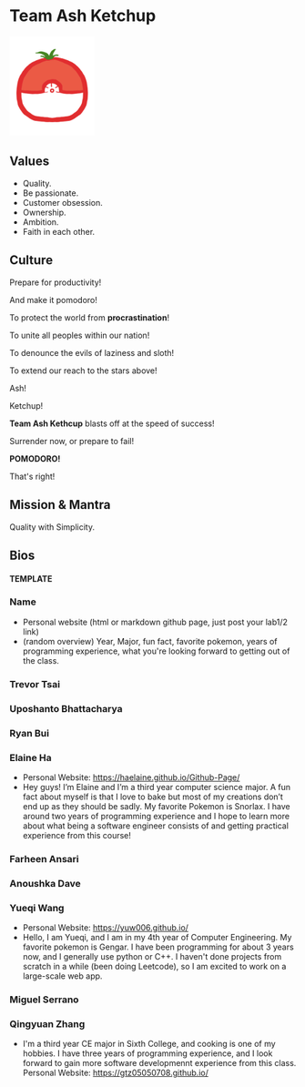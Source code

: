 <h1>Team Ash Ketchup</h1>
<img src="images/logo.png" alt="pikachu" width="150"/>

## Values
- Quality.
- Be passionate.
- Customer obsession.
- Ownership.
- Ambition.
- Faith in each other.

## Culture
Prepare for productivity!

And make it pomodoro!

To protect the world from **procrastination**!

To unite all peoples within our nation!

To denounce the evils of laziness and sloth!

To extend our reach to the stars above!

Ash!

Ketchup!

**Team Ash Kethcup** blasts off at the speed of success!

Surrender now, or prepare to fail!

**POMODORO!**

That's right!

## Mission & Mantra
Quality with Simplicity.

## Bios

#### TEMPLATE
### Name
- Personal website (html or markdown github page, just post your lab1/2 link)
- (random overview) Year, Major, fun fact, favorite pokemon, years of programming experience, what you're looking forward to getting out of the class.

### Trevor Tsai
### Uposhanto Bhattacharya
### Ryan Bui
### Elaine Ha
- Personal Website: https://haelaine.github.io/Github-Page/
- Hey guys! I’m Elaine and I’m a third year computer science major. A fun fact about myself is that I love to bake but most of my creations don’t end up as they should be sadly. My favorite Pokemon is Snorlax. I have around two years of programming experience and I hope to learn more about what being a software engineer consists of and getting practical experience from this course! 
### Farheen Ansari
### Anoushka Dave
### Yueqi Wang
- Personal Website: https://yuw006.github.io/
- Hello, I am Yueqi, and I am in my 4th year of Computer Engineering. My favorite pokemon is Gengar. I have been programming for about 3 years now, and I generally use python or C++. I haven't done projects from scratch in a while (been doing Leetcode), so I am excited to work on a large-scale web app.
### Miguel Serrano
### Qingyuan Zhang
- I'm a third year CE major in Sixth College, and cooking is one of my hobbies. I have three years of programming experience, and I look forward to gain more software developmennt experience from this class.
Personal Website: https://gtz05050708.github.io/
